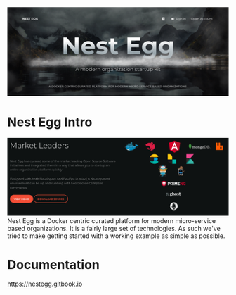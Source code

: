 <img src="docs/images/GettingStarted-Client.png">

# Nest Egg Intro
<img src="docs/images/GettingStarted-MarketLeaders.png">
Nest Egg is a Docker centric curated platform for modern micro-service based organizations. It is a fairly large set of technologies. As such we've tried to make getting started with a working example as simple as possible. 

# Documentation
<a href="https://nestegg.gitbook.io" alt="Official Docs" >https://nestegg.gitbook.io</a>
